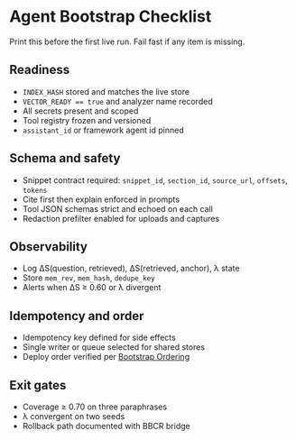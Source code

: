 # Agent Bootstrap Checklist

Print this before the first live run. Fail fast if any item is missing.

## Readiness
- `INDEX_HASH` stored and matches the live store
- `VECTOR_READY == true` and analyzer name recorded
- All secrets present and scoped
- Tool registry frozen and versioned
- `assistant_id` or framework agent id pinned

## Schema and safety
- Snippet contract required: `snippet_id`, `section_id`, `source_url`, `offsets`, `tokens`
- Cite first then explain enforced in prompts
- Tool JSON schemas strict and echoed on each call
- Redaction prefilter enabled for uploads and captures

## Observability
- Log ΔS(question, retrieved), ΔS(retrieved, anchor), λ state
- Store `mem_rev`, `mem_hash`, `dedupe_key`
- Alerts when ΔS ≥ 0.60 or λ divergent

## Idempotency and order
- Idempotency key defined for side effects
- Single writer or queue selected for shared stores
- Deploy order verified per [Bootstrap Ordering](https://github.com/onestardao/WFGY/blob/main/ProblemMap/bootstrap-ordering.md)

## Exit gates
- Coverage ≥ 0.70 on three paraphrases
- λ convergent on two seeds
- Rollback path documented with BBCR bridge
